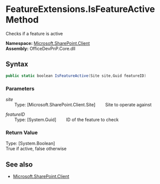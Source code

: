 # FeatureExtensions.IsFeatureActive Method  
Checks if a feature is active  

**Namespace:** [Microsoft.SharePoint.Client](Microsoft.SharePoint.Client.md)  
**Assembly:** OfficeDevPnP.Core.dll  
## Syntax
```C#
public static boolean IsFeatureActive(Site site,Guid featureID)
```
### Parameters
*site*  
&emsp;&emsp;Type: [Microsoft.SharePoint.Client.Site] 
&emsp;&emsp;Site to operate against  
  
*featureID*  
&emsp;&emsp;Type: [System.Guid] 
&emsp;&emsp;ID of the feature to check  
  
### Return Value
Type: [System.Boolean]  
True if active, false otherwise

## See also
- [Microsoft.SharePoint.Client](Microsoft.SharePoint.Client.md)
